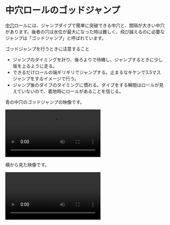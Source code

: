# 中穴ロールのゴッドジャンプ

 [中穴](../rolls/isolated-duo.md)ロールには、ジャンプダイブで簡単に突破できる中穴と、間隔が大きい中穴があります。後者の穴は水位が最大になった時は難しく、飛び越えるのに必要なジャンプは「ゴッドジャンプ」と呼ばれています。

ゴッドジャンプを行うときに注意すること

* ジャンプのタイミングを計り、後ろよりで待機し、ジャンプするときに少し坂を上るように走る。
* できるだけロールの端ギリギリでジャンプする。止まるなキケンで3.5マスジャンプをするイメージで行う。
* ジャンプ後のダイブのタイミングに慣れる。ダイブをする瞬間はロールが見えていないので、着地時にロールがあることを信じる。

青の中穴のゴッドジャンプの映像です。

<video controls>
  <source src="/images/advanced/isolated-duo-god-jumps/isolated-duo-god-jump-forward.mp4" type="video/mp4">
</video>

横から見た映像です。

<video controls>
  <source src="/images/advanced/isolated-duo-god-jumps/isolated-duo-god-jump-side.mp4" type="video/mp4">
</video>
